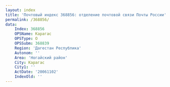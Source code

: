 ```yaml
---
layout: index
title: 'Почтовый индекс 368856: отделение почтовой связи Почты России'
permalink: /368856/
data:
    Index: 368856
    OPSName: Карагас
    OPSType: О
    OPSSubm: 368839
    Region: 'Дагестан Республика'
    Autonom: ''
    Area: 'Ногайский район'
    City: Карагас
    City1: ''
    ActDate: '20061102'
    IndexOld: ''
---
```

